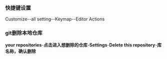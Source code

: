 ### 快捷键设置

Customize--all setting--Keymap--Editor Actions

### git删除本地仓库

**your repositories**-**点击进入想删除的仓库**-**Settings**-**Delete this repository**-**库名称，确认删除**
